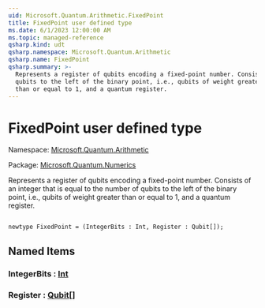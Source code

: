 ```yaml
---
uid: Microsoft.Quantum.Arithmetic.FixedPoint
title: FixedPoint user defined type
ms.date: 6/1/2023 12:00:00 AM
ms.topic: managed-reference
qsharp.kind: udt
qsharp.namespace: Microsoft.Quantum.Arithmetic
qsharp.name: FixedPoint
qsharp.summary: >-
  Represents a register of qubits encoding a fixed-point number. Consists of an integer that is equal to the number of
  qubits to the left of the binary point, i.e., qubits of weight greater
  than or equal to 1, and a quantum register.
---
```


# FixedPoint user defined type

Namespace: [Microsoft.Quantum.Arithmetic](xref:Microsoft.Quantum.Arithmetic)

Package: [Microsoft.Quantum.Numerics](https://nuget.org/packages/Microsoft.Quantum.Numerics)


Represents a register of qubits encoding a fixed-point number. Consists of an integer that is equal to the number ofqubits to the left of the binary point, i.e., qubits of weight greaterthan or equal to 1, and a quantum register.

```qsharp

newtype FixedPoint = (IntegerBits : Int, Register : Qubit[]);
```



## Named Items

### IntegerBits : [Int](xref:microsoft.quantum.qsharp.valueliterals#int-literals)


### Register : [Qubit](xref:microsoft.quantum.qsharp.valueliterals#qubit-literals)[]

